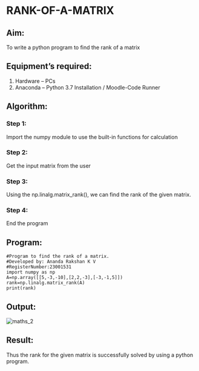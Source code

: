 # RANK-OF-A-MATRIX
## Aim:
To write a python program to find the rank of a matrix
## Equipment’s required:
1. 	Hardware – PCs
2. 	Anaconda – Python 3.7 Installation / Moodle-Code Runner
## Algorithm:
### Step 1:
 Import the numpy module to use the built-in functions for calculation
### Step 2: 
Get the input matrix from the user
### Step 3:
 Using the np.linalg.matrix_rank(), we can find the rank of the given matrix.
### Step 4: 
End the program 
## Program:
```
#Program to find the rank of a matrix.
#Developed by: Ananda Rakshan K V
#RegisterNumber:23001531
import numpy as np
A=np.array([[5,-3,-10],[2,2,-3],[-3,-1,5]])
rank=np.linalg.matrix_rank(A)
print(rank)
```
## Output:
![maths_2](https://github.com/anandarakshan/RANK-OF-A-MATRIX/assets/139217934/0baf9ce6-6f98-4915-bc04-0878d1119757)

## Result:
Thus the rank for the given matrix is successfully solved by  using a python program.

